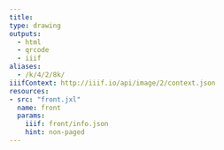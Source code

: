 ```yaml
---
title:
type: drawing
outputs:
  - html
  - qrcode
  - iiif
aliases:
  - /k/4/2/8k/
iiifContext: http://iiif.io/api/image/2/context.json
resources:
- src: "front.jxl"
  name: front
  params:
    iiif: front/info.json
    hint: non-paged
---
```

